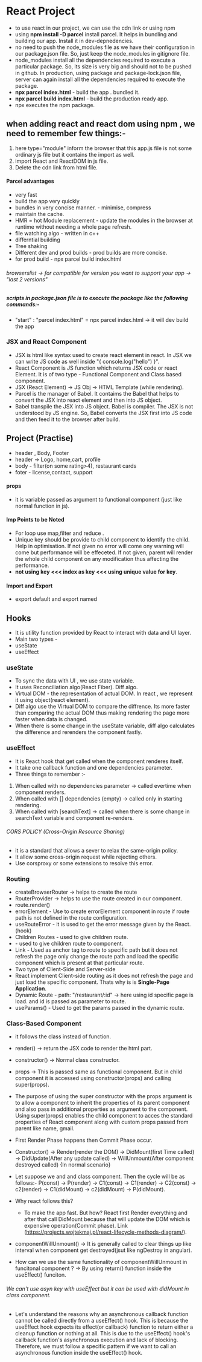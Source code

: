 # React Project

* to use react in our project, we can use the cdn link or using npm
* using **npm install -D parcel** install parcel. It helps in bundling and building our app. Install it in dev-depnedencies.
* no need to push the node_modules file as we have their configuration in our package.json file. So,  just keep the node_modules in gitignore file.
* node_modules install all the dependencies required to execute a particular package. 
    So, its size is   very big and should not to be pushed in github. In production,
    using package and package-lock.json file, server can again install all the dependencies 
    required to execute the package.
* **npx parcel index.html** - build the app . bundled it.
* **npx parcel build index.html** - build the production ready app.
* npx executes the npm package.

## when adding react and react dom using npm , we need to remember few things:-
 1. <script type="module" src="app.js"></script>
    here type="module" inform the browser that this app.js file is not some ordinary js file but it contains the import as well.
 2. import React and ReactDOM in js file.
 3. Delete the cdn link from html file.

 #### Parcel advantages 
 * very fast
 * build the app very quickly
 * bundles in very concise manner. - minimise, compress
 * maintain the cache.
 * HMR = hot Module replacement - update the modules in the browser at runtime without needing a whole page refresh.
 * file watching algo - written in c++
 * differntial building
 * Tree shaking
 * Different dev and prod builds - prod builds are more concise.
 * for prod build - npx parcel build index.html

###### browserslist -> for compatible for version you want to support your app -> "last 2 versions"

##### scripts in package.json file is to execute the package like the following commands:-
* "start" : "parcel index.html" = npx parcel index.html -> it will dev build the app

### JSX and React Component
* JSX is html like syntax used to create react element in react. In JSX we can write JS code as well inside "{ console.log("hello") }".
* React Component is JS function which returns JSX code or react Element. It is of two type - Functional Component and Class based component.
* JSX (React Element) -> JS Obj -> HTML Template (while rendering).
* Parcel is the manager of Babel. It contaims the Babel that helps to convert the JSX into react element and then into JS object.
* Babel transpile the JSX into JS object. Babel is compiler. The JSX is not understood by JS engine. So, Babel converts the JSX first into JS code and then feed it to the browser after build.

## Project (Practise)
* header , Body, Footer
* header -> Logo, home,cart, profile
* body - filter(on some rating>4), restaurant cards
* foter - license,contact, support

#### props
* it is variable passed as argument to functional component (just like normal function in js).

#### Imp Points to be Noted
* For loop use map,filter and reduce .
* Unique key should be provide to child component to identify the child. Help in optimisation. If not given no error will come ony warning will come but performance will be effeceted. If not given, parent will render the whole child component on any modification thus affecting the performance.
* **not using key <<< index as key <<< using unique value for key**.

#### Import and Export
* export default and export named 

## Hooks
* It is utility function provided by React to interact with data and UI layer.
* Main two types - 
* useState
* useEffect

### useState
* To sync the data with UI , we use state variable.
* It uses Reconciliation algo(React Fiber). Diff algo.
* Virtual DOM - the representation of actual DOM. In react , we represent it using object(react element).
* Diff algo use the Virtual DOM to compare the diffrence. Its more faster than comparing the actual DOM thus making rendering the page more faster when data is changed. 
* When there is some change in the useState variable, diff algo calculates the difference and rerenders the component fastly.

### useEffect
* It is React hook that get called when the component renderes itself.
* It take one callback function and one dependencies parameter.
* Three things to remember :-
1. When called with no dependencies parameter -> called evertime when component renders.
2. When called with [] dependencies (empty) -> called only in starting rendering.
3. When called with [searchText] -> called when there is some change in searchText variable and component re-renders.

###### CORS POLICY (Cross-Origin Resource Sharing)
* it is a standard that allows a sever to relax the same-origin policy.
* It allow some cross-origin request while rejecting others.
* Use corsproxy or some extensions to resolve this error.

### Routing
* createBrowserRouter -> helps to create the route
* RouterProvider -> helps to use the route created in our component.
* route.render(<RouteProvider router={appRouter}/>)
* errorElement - Use to create errorElement component in route if route path is not defined in the route configuration.
* useRouteError - it is used to get the error message given by the React. (hook)
* Children Routes - used to give children route. 
* <Outlet/> - used to give children route to component.
* Link - Used as anchor tag to route to specific path but it does not refresh the page only change the route path and load the specific component which is present at that particular route.
* Two type of Client-Side and Server-side
* React implement Client-side routing as it does not refresh the page and just load the specific component. Thats why is is **Single-Page Application**.
* Dynamic Route - path: "/restaurant/:id" -> here using id specific page is load. and id is passed as parameter to route.
* useParams() - Used to get the params passed in the dynamic route.

### Class-Based Component
* it follows the class instead of function.
* render() -> return the JSX code to render the html part.
* constructor() -> Normal class constructor.
* props -> This is passed same as functional component. But in child component it is accessed using constructor(props) and calling super(props).
* The purpose of using the super constructor with the props argument is to allow a component to inherit the properties of its parent component and also pass in additional properties as argument to the component. Using super(props) enables the child component to acces the standard properties of React component along with custom props passed from parent like name, gmail.
* First Render Phase happens then Commit Phase occur.
* Constructor() -> Render(render the DOM) -> DidMount(first Time called) -> DidUpdate(After any update called) -> WillUnmount(After component destroyed called) {In normal scenario}
* Let suppose we <parent> and <child1> and <child2> class component. Then the cycle will be as follows:- P(const) -> P(render) -> C1(const) -> C1(render) -> C2(const) -> c2(render) -> C1(didMount) -> c2(didMount) -> P(didMount).
* Why react follows this?
    * To make the app fast. But how? React first Render everything and after that call DidMount because that will update the DOM which is expensive operation(Commit phase). Link (https://projects.wojtekmaj.pl/react-lifecycle-methods-diagram/).

* componentWillUnmount() -> It is generally called to clear things up like interval when component get destroyed(jsut like ngDestroy in angular).
* How can we use the same functionality of componentWillUnmount in funcitonal component ?
    -> By using return() function inside the useEffect() funciton.

###### We can't use asyn key with useEffect but it can be used with didMount in class component.
* Let's understand the reasons why an asynchronous callback function cannot be called directly from a useEffect() hook. This is because the useEffect hook expects its effect(or callback) function to return either a cleanup function or nothing at all. This is due to the useEffect() hook's callback function's asynchronous execution and lack of blocking. Therefore, we must follow a specific pattern if we want to call an asynchronous function inside the useEffect() hook.

